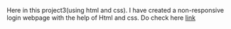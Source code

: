 Here in this project3(using html and css). I have created a non-responsive login webpage with the help of Html and css. Do check here [link](https://nishanthini8.neocities.org/login/login)
